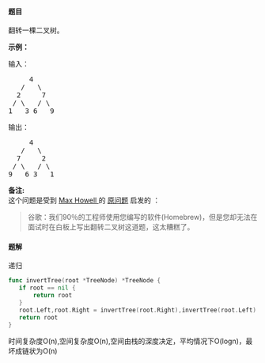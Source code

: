 #### 题目
<p>翻转一棵二叉树。</p>

<p><strong>示例：</strong></p>

<p>输入：</p>

<pre>     4
   /   \
  2     7
 / \   / \
1   3 6   9</pre>

<p>输出：</p>

<pre>     4
   /   \
  7     2
 / \   / \
9   6 3   1</pre>

<p><strong>备注:</strong><br>
这个问题是受到 <a href="https://twitter.com/mxcl" target="_blank">Max Howell </a>的 <a href="https://twitter.com/mxcl/status/608682016205344768" target="_blank">原问题</a> 启发的 ：</p>

<blockquote>谷歌：我们90％的工程师使用您编写的软件(Homebrew)，但是您却无法在面试时在白板上写出翻转二叉树这道题，这太糟糕了。</blockquote>


 #### 题解
 递归
 ```go
func invertTree(root *TreeNode) *TreeNode {
	if root == nil {
		return root
	}
	root.Left,root.Right = invertTree(root.Right),invertTree(root.Left)
	return root
}
```
 时间复杂度O(n),空间复杂度O(n),空间由栈的深度决定，平均情况下O(logn)，最坏成链状为O(n)